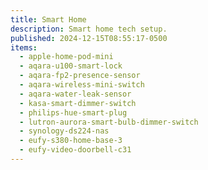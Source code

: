 ```yaml
---
title: Smart Home
description: Smart home tech setup.
published: 2024-12-15T08:55:17-0500
items:
  - apple-home-pod-mini
  - aqara-u100-smart-lock
  - aqara-fp2-presence-sensor
  - aqara-wireless-mini-switch
  - aqara-water-leak-sensor
  - kasa-smart-dimmer-switch
  - philips-hue-smart-plug
  - lutron-aurora-smart-bulb-dimmer-switch
  - synology-ds224-nas
  - eufy-s380-home-base-3
  - eufy-video-doorbell-c31
---
```

